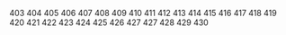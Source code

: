 403
404
405
406
407
408
409
410 
411
412
413
414
415
416
417
418
419
420
421
422
423
424
425
426
427
427
428
429
430
